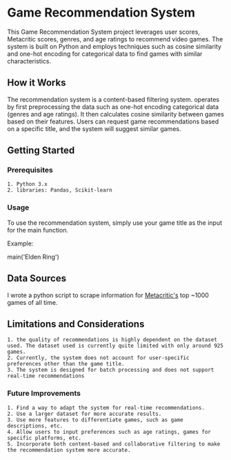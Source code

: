 
# Game Recommendation System

This Game Recommendation System project leverages user scores, Metacritic scores, genres, and age ratings to recommend video games. The system is built on Python and employs techniques such as cosine similarity and one-hot encoding for categorical data to find games with similar characteristics.

## How it Works

The recommendation system is a content-based filtering system. operates by first preprocessing the data such as one-hot encoding categorical data (genres and age ratings). It then calculates cosine similarity between games based on their features. Users can request game recommendations based on a specific title, and the system will suggest similar games.

## Getting Started

### Prerequisites

    1. Python 3.x
    2. libraries: Pandas, Scikit-learn

### Usage

To use the recommendation system, simply use your game title as the input for the main function.

Example:

main('Elden Ring')

## Data Sources

I wrote a python script to scrape information for [Metacritic's](https://www.metacritic.com/browse/game/) top ~1000 games of all time.

## Limitations and Considerations
    1. the quality of recommendations is highly dependent on the dataset used. The dataset used is currently quite limited with only around 925 games.
    2. Currently, the system does not account for user-specific preferences other than the game title.
    3. The system is designed for batch processing and does not support real-time recommendations

### Future Improvements
    1. Find a way to adapt the system for real-time recommendations.
    2. Use a larger dataset for more accurate results.
    3. Use more features to differentiate games, such as game descriptions, etc.
    4. Allow users to input preferences such as age ratings, games for specific platforms, etc.
    5. Incorporate both content-based and collaborative filtering to make the recommendation system more accurate.

